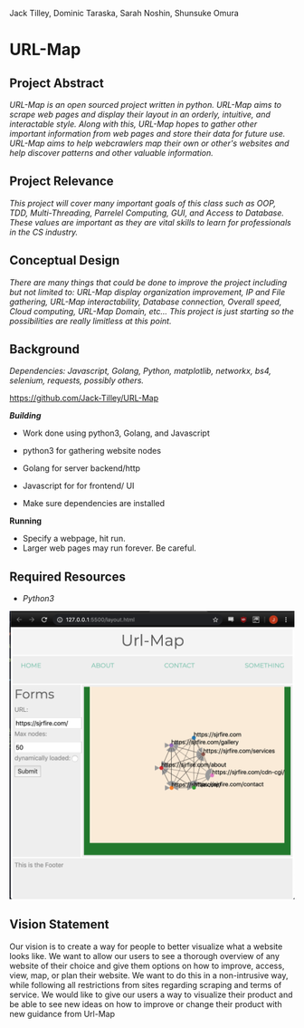 Jack Tilley, Dominic Taraska, Sarah Noshin, Shunsuke Omura

# URL-Map

## Project Abstract
_URL-Map is an open sourced project written in python. URL-Map aims to scrape web pages and display their layout in an orderly, intuitive, and interactable style. Along with this, URL-Map hopes to gather other important information from web pages and store their data for future use. URL-Map aims to help webcrawlers map their own or other's websites and help discover patterns and other valuable information._ 

## Project Relevance
_This project will cover many important goals of this class such as OOP, TDD, Multi-Threading, Parrelel Computing, GUI, and Access to Database. These values are important as they are vital skills to learn for professionals in the CS industry._

## Conceptual Design
_There are many things that could be done to improve the project including but not limited to: URL-Map display organization improvement, IP and File gathering, URL-Map interactability, Database connection, Overall speed, Cloud computing, URL-Map Domain, etc... This project is just starting so the possibilities are really limitless at this point._

## Background
_Dependencies: Javascript, Golang, Python, matplotlib, networkx, bs4, selenium, requests, possibly others._ 

<https://github.com/Jack-Tilley/URL-Map>

***Building***
- Work done using python3, Golang, and Javascript
- python3 for gathering website nodes
- Golang for server backend/http
- Javascript for for frontend/ UI

- Make sure dependencies are installed 

**Running**
- Specify a webpage, hit run.
- Larger web pages may run forever. Be careful. 

## Required Resources
- _Python3_

![Example map](siteLayoutExample.png)

## Vision Statement
Our vision is to create a way for people to better visualize what a website looks like. We want to allow our users to see a thorough overview of any website of their choice and give them options on how to improve, access, view, map, or plan their website. We want to do this in a non-intrusive way, while following all restrictions from sites regarding scraping and terms of service. We would like to give our users a way to visualize their product and be able to see new ideas on how to improve or change their product with new guidance from Url-Map
